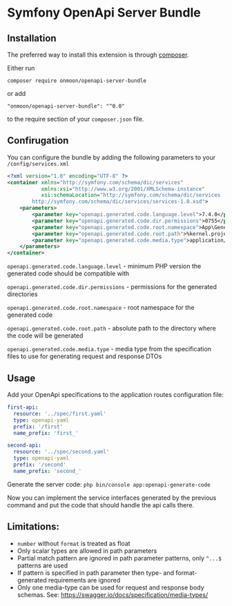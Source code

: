 # Symfony OpenApi Server Bundle

## Installation

The preferred way to install this extension is through [composer](http://getcomposer.org/download/).

Either run

```
composer require onmoon/openapi-server-bundle
```

or add

```
"onmoon/openapi-server-bundle": "^0.0"
```

to the require section of your `composer.json` file.

## Confirugation

You can configure the bundle by adding the following parameters to your `/config/services.xml`
```xml
<?xml version="1.0" encoding="UTF-8" ?>
<container xmlns="http://symfony.com/schema/dic/services"
           xmlns:xsi="http://www.w3.org/2001/XMLSchema-instance"
           xsi:schemaLocation="http://symfony.com/schema/dic/services
        http://symfony.com/schema/dic/services/services-1.0.xsd">
    <parameters>
        <parameter key="openapi.generated.code.language.level">7.4.0</parameter>
        <parameter key="openapi.generated.code.dir.permissions">0755</parameter>
        <parameter key="openapi.generated.code.root.namespace">App\Generated</parameter>
        <parameter key="openapi.generated.code.root.path">%kernel.project_dir%/src/Generated</parameter>
        <parameter key="openapi.generated.code.media.type">application/json</parameter>
    </parameters>
</container>
```
`openapi.generated.code.language.level` - minimum PHP version the generated code should be compatible with

`openapi.generated.code.dir.permissions` - permissions for the generated directories

`openapi.generated.code.root.namespace` - root namespace for the generated code

`openapi.generated.code.root.path` - absolute path to the directory where the code will be generated

`openapi.generated.code.media.type` - media type from the specification files to use for generating request and response DTOs

## Usage

Add your OpenApi specifications to the application routes configuration file:

```yaml
first-api:
  resource: '../spec/first.yaml'
  type: openapi-yaml
  prefix: '/first'
  name_prefix: 'first_'

second-api:
  resource: '../spec/second.yaml'
  type: openapi-yaml
  prefix: '/second'
  name_prefix: 'second_'
```

Generate the server code: `php bin/console app:openapi-generate-code`

Now you can implement the service interfaces generated by the previous command and put the code that should
handle the api calls there.

## Limitations:

- `number` without `format` is treated as float
- Only scalar types are allowed in path parameters
- Partial match pattern are ignored in path parameter patterns, only `^...$` patterns are used
- If pattern is specified in path parameter then type- and format-generated requirements are ignored
- Only one media-type can be used for request and response body schemas. See: https://swagger.io/docs/specification/media-types/
